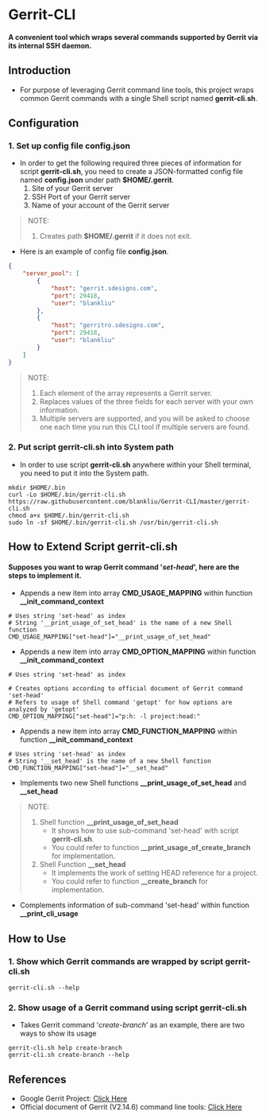 # Gerrit-CLI

#### A convenient tool which wraps several commands supported by Gerrit via its internal SSH daemon.

## Introduction

- For purpose of leveraging Gerrit command line tools, this project wraps common Gerrit commands with a single Shell script named **gerrit-cli.sh**.

## Configuration

### 1. Set up config file **config.json**

- In order to get the following required three pieces of information for script **gerrit-cli.sh**, you need to create a JSON-formatted config file named **config.json** under path **$HOME/.gerrit**.
  1) Site of your Gerrit server
  2) SSH Port of your Gerrit server
  3) Name of your account of the Gerrit server

> NOTE:
> 1. Creates path **$HOME/.gerrit** if it does not exit.

- Here is an example of config file **config.json**.
```json
{
    "server_pool": [
        {
            "host": "gerrit.sdesigns.com",
            "port": 29418,
            "user": "blankliu"
        },
        {
            "host": "gerritro.sdesigns.com",
            "port": 29418,
            "user": "blankliu"
        }
    ]
}
```

> NOTE:
> 1. Each element of the array represents a Gerrit server.
> 2. Replaces values of the three fields for each server with your own information.
> 3. Multiple servers are supported, and you will be asked to choose one each time you run this CLI tool if multiple servers are found.

### 2. Put script **gerrit-cli.sh** into System path

- In order to use script **gerrit-cli.sh** anywhere within your Shell terminal, you need to put it into the System path.
```shell
mkdir $HOME/.bin
curl -Lo $HOME/.bin/gerrit-cli.sh https://raw.githubusercontent.com/blankliu/Gerrit-CLI/master/gerrit-cli.sh
chmod a+x $HOME/.bin/gerrit-cli.sh
sudo ln -sf $HOME/.bin/gerrit-cli.sh /usr/bin/gerrit-cli.sh
```

## How to Extend Script gerrit-cli.sh

#### Supposes you want to wrap Gerrit command '*set-head*', here are the steps to implement it.

- Appends a new item into array **CMD_USAGE_MAPPING** within function **__init_command_context**

```shell
# Uses string 'set-head' as index
# String '__print_usage_of_set_head' is the name of a new Shell function
CMD_USAGE_MAPPING["set-head"]="__print_usage_of_set_head"
```

- Appends a new item into array **CMD_OPTION_MAPPING** within function **__init_command_context**

```shell
# Uses string 'set-head' as index

# Creates options according to official document of Gerrit command 'set-head'
# Refers to usage of Shell command 'getopt' for how options are analyzed by 'getopt'
CMD_OPTION_MAPPING["set-head"]="p:h: -l project:head:"
```

- Appends a new item into array **CMD_FUNCTION_MAPPING** within function **__init_command_context**

```shell
# Uses string 'set-head' as index
# String '__set_head' is the name of a new Shell function
CMD_FUNCTION_MAPPING["set-head"]="__set_head"
```

- Implements two new Shell functions **__print_usage_of_set_head** and **__set_head**
> NOTE:
> 1. Shell function **__print_usage_of_set_head**
>    * It shows how to use sub-command 'set-head' with script **gerrit-cli.sh**.
>    * You could refer to function **__print_usage_of_create_branch** for implementation.
> 2. Shell Function **__set_head**
>    * It implements the work of setting HEAD reference for a project.
>    * You could refer to function **__create_branch** for implementation.

- Complements information of sub-command 'set-head' within function **__print_cli_usage**

## How to Use

### 1. Show which Gerrit commands are wrapped by script **gerrit-cli.sh**

```shell
gerrit-cli.sh --help
```

### 2. Show usage of a Gerrit command using script **gerrit-cli.sh**

- Takes Gerrit command '*create-branch*' as an example, there are two ways to show its usage

```shell
gerrit-cli.sh help create-branch
gerrit-cli.sh create-branch --help
```

## References

- Google Gerrit Project: [Click Here](https://www.gerritcodereview.com)
- Official document of Gerrit (V2.14.6) command line tools: [Click Here](https://gerrit-documentation.storage.googleapis.com/Documentation/2.14.6/cmd-index.html)
